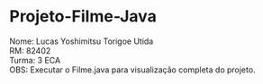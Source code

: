 # Projeto-Filme-Java
Nome: Lucas Yoshimitsu Torigoe Utida <br />
RM: 82402 <br />
Turma: 3 ECA <br />
OBS: Executar o Filme.java para visualização completa do projeto.
